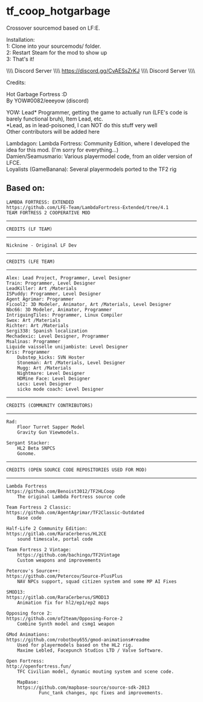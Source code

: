 # tf_coop_hotgarbage
Crossover sourcemod based on LF:E.

Installation:</br>
1: Clone into your sourcemods/ folder.</br>
2: Restart Steam for the mod to show up</br>
3: That's it!</br>

\\\\\\\\ Discord Server \\\\\\\\
https://discord.gg/CvAESsZrKJ
\\\\\\\\ Discord Server \\\\\\\\


Credits:</br>

Hot Garbage Fortress :D</br>
By YOW#0082/eeeyow (discord)</br>

YOW: Lead* Programmer, getting the game to actually run (LFE's code is barely functional bruh), Item Lead, etc.</br>
*Lead, as in lead-poisoned, I can NOT do this stuff very well</br>
Other contributors will be added here</br>

Lambdagon: Lambda Fortress: Community Edition, where I developed the idea for this mod. (I'm sorry for everything...) </br>
Damien/Seamusmario: Various playermodel code, from an older version of LFCE.	</br>
Loyalists (GameBanana): Several playermodels ported to the TF2 rig	</br>







Based on: 
----------------------------------------------------------------

	LAMBDA FORTRESS: EXTENDED
	https://github.com/LFE-Team/LambdaFortress-Extended/tree/4.1
	TEAM FORTRESS 2 COOPERATIVE MOD

----------------------------------------------
	CREDITS (LF TEAM)
----------------------------------------------

	Nicknine - Original LF Dev

----------------------------------------------
	CREDITS (LFE TEAM)
----------------------------------------------

	Alex: Lead Project, Programmer, Level Designer
	Train: Programmer, Level Designer
	LeadKiller: Art /Materials
	ISPuddy: Programmer, Level Designer
	Agent Agrimar: Programmer
	Ficool2: 3D Modeler, Animator, Art /Materials, Level Designer
	Nbc66: 3D Modeler, Animator, Programmer
	IntriguingTiles: Programmer, Linux Compiler 
	Swox: Art /Materials
	Richter: Art /Materials
	Sergi338: Spanish localization 
	Mechadexic: Level Designer, Programmer
	Msalinas: Programmer
	Liquide vaisselle unijambiste: Level Designer
	Kris: Programmer
        Dubstep_kicks: SVN Hoster
        Stoneman: Art /Materials, Level Designer
        Mugg: Art /Materials
        Nightmare: Level Designer
        HDMine Face: Level Designer
        Lecs: Level Designer
        sicko mode coach: Level Designer
        

----------------------------------------------
	CREDITS (COMMUNITY CONTRIBUTORS)
----------------------------------------------
	Rad: 
		Floor Turret Sapper Model
		Gravity Gun Viewmodels. 

	Sergant Stacker: 
		HL2 Beta SNPCS
		Gonome. 
	
-------------------------------------------------------
	CREDITS (OPEN SOURCE CODE REPOSITORIES USED FOR MOD)
--------------------------------------------------------

	Lambda Fortress
	https://github.com/Benoist3012/TF2HLCoop	
		The original Lambda Fortress source code

	Team Fortress 2 Classic: 
	https://github.com/AgentAgrimar/TF2Classic-Outdated
		Base code
		
	Half-Life 2 Community Edition: 
	https://gitlab.com/RaraCerberus/HL2CE
		sound timescale, portal code

	Team Fortress 2 Vintage: 
		https://github.com/bachingo/TF2Vintage
		Custom weapons and improvements

	Petercov's Source++: 
	https://github.com/Petercov/Source-PlusPlus
		NAV NPCs support, squad citizen system and some MP AI Fixes

	SMOD13: 
	https://gitlab.com/RaraCerberus/SMOD13
		Animation fix for hl2/ep1/ep2 maps

	Opposing force 2: 
	https://github.com/of2team/Opposing-Force-2
		Combine Synth model and csmg1 weapon
		
	GMod Animations:
	https://github.com/robotboy655/gmod-animations#readme
		Used for playermodels based on the HL2 rig.
		Maxime Lebled, Facepunch Studios LTD / Valve Software.
		
	Open Fortress: 
	http://openfortress.fun/
		TFC Civilian model, dynamic mouting system and scene code.

        MapBase:
        https://github.com/mapbase-source/source-sdk-2013
                Func_tank changes, npc fixes and improvements.          
